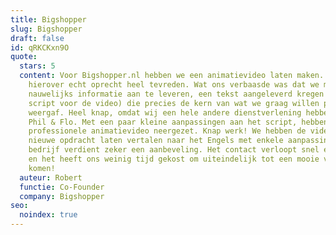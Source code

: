 ```yaml
---
title: Bigshopper
slug: Bigshopper
draft: false
id: qRKCKxn9O
quote:
  stars: 5
  content: Voor Bigshopper.nl hebben we een animatievideo laten maken. We zijn
    hierover echt oprecht heel tevreden. Wat ons verbaasde was dat we met
    nauwelijks informatie aan te leveren, een tekst aangeleverd kregen (een
    script voor de video) die precies de kern van wat we graag willen promoten
    weergaf. Heel knap, omdat wij een hele andere dienstverlening hebben dan
    Phil & Flo. Met een paar kleine aanpassingen aan het script, hebben ze een
    professionele animatievideo neergezet. Knap werk! We hebben de video als
    nieuwe opdracht laten vertalen naar het Engels met enkele aanpassingen. Dit
    bedrijf verdient zeker een aanbeveling. Het contact verloopt snel en soepel
    en het heeft ons weinig tijd gekost om uiteindelijk tot een mooie video te
    komen!
  auteur: Robert
  functie: Co-Founder
  company: Bigshopper
seo:
  noindex: true
---
```

